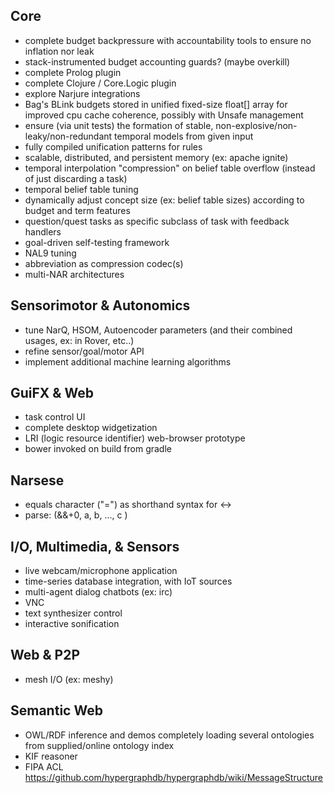 Core
----
 * complete budget backpressure with accountability tools to ensure no inflation nor leak
  * stack-instrumented budget accounting guards? (maybe overkill)
 * complete Prolog plugin
 * complete Clojure / Core.Logic plugin
  * explore Narjure integrations
 * Bag's BLink budgets stored in unified fixed-size float[] array for improved cpu cache coherence, possibly with Unsafe management
 * ensure (via unit tests) the formation of stable, non-explosive/non-leaky/non-redundant temporal models from given input
 * fully compiled unification patterns for rules
 * scalable, distributed, and persistent memory (ex: apache ignite)
 * temporal interpolation "compression" on belief table overflow (instead of just discarding a task)
 * temporal belief table tuning
 * dynamically adjust concept size (ex: belief table sizes) according to budget and term features
 * question/quest tasks as specific subclass of task with feedback handlers
 * goal-driven self-testing framework
 * NAL9 tuning
  * abbreviation as compression codec(s)
  * multi-NAR architectures

Sensorimotor & Autonomics
-------------------------
 * tune NarQ, HSOM, Autoencoder parameters (and their combined usages, ex: in Rover, etc..)
 * refine sensor/goal/motor API
 * implement additional machine learning algorithms

GuiFX & Web
-----------
 * task control UI
 * complete desktop widgetization
 * LRI (logic resource identifier) web-browser prototype
 * bower invoked on build from gradle

Narsese
-------
 * equals character ("=") as shorthand syntax for <->
 * parse: (&&+0, a, b, ..., c )

I/O, Multimedia, & Sensors
--------------------------
 * live webcam/microphone application
 * time-series database integration, with IoT sources
 * multi-agent dialog chatbots (ex: irc)
 * VNC
 * text synthesizer control
 * interactive sonification

Web & P2P
---------
 * mesh I/O (ex: meshy)

Semantic Web
------------
 * OWL/RDF inference and demos completely loading several ontologies from supplied/online ontology index
 * KIF reasoner
 * FIPA ACL https://github.com/hypergraphdb/hypergraphdb/wiki/MessageStructure
